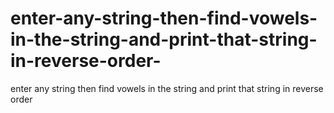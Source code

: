 # enter-any-string-then-find-vowels-in-the-string-and-print-that-string-in-reverse-order-
enter any string then find vowels in the string and print that string in reverse order 
